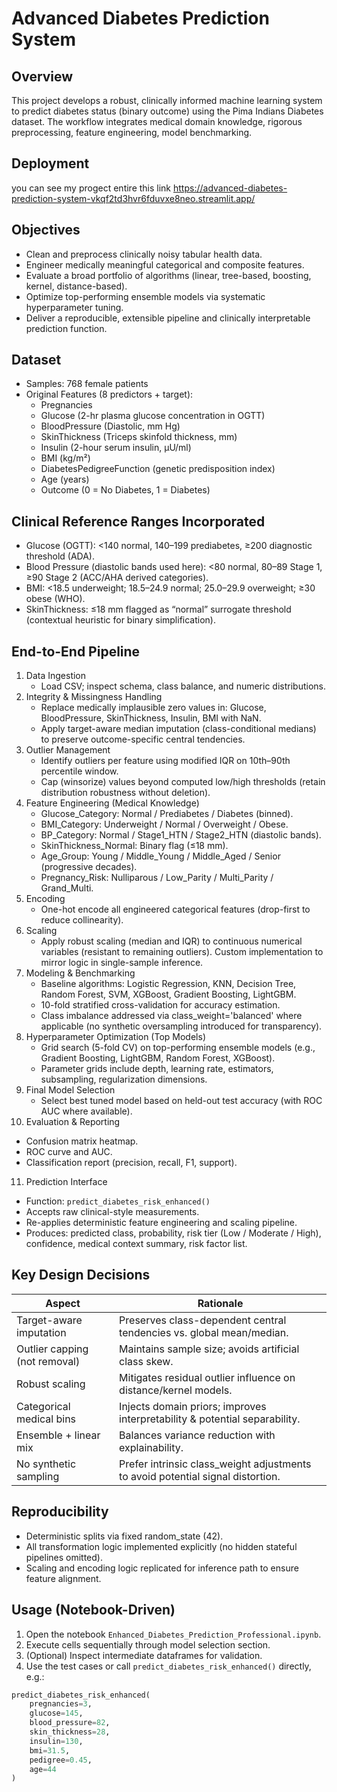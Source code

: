 # Advanced Diabetes Prediction System

## Overview
This project develops a robust, clinically informed machine learning system to predict diabetes status (binary outcome) using the Pima Indians Diabetes dataset. The workflow integrates medical domain knowledge, rigorous preprocessing, feature engineering, model benchmarking.

## Deployment 
you can see my progect entire this link https://advanced-diabetes-prediction-system-vkqf2td3hvr6fduvxe8neo.streamlit.app/

## Objectives
- Clean and preprocess clinically noisy tabular health data.
- Engineer medically meaningful categorical and composite features.
- Evaluate a broad portfolio of algorithms (linear, tree-based, boosting, kernel, distance-based).
- Optimize top-performing ensemble models via systematic hyperparameter tuning.
- Deliver a reproducible, extensible pipeline and clinically interpretable prediction function.

## Dataset
- Samples: 768 female patients 
- Original Features (8 predictors + target):
  - Pregnancies
  - Glucose (2-hr plasma glucose concentration in OGTT)
  - BloodPressure (Diastolic, mm Hg)
  - SkinThickness (Triceps skinfold thickness, mm)
  - Insulin (2-hour serum insulin, μU/ml)
  - BMI (kg/m²)
  - DiabetesPedigreeFunction (genetic predisposition index)
  - Age (years)
  - Outcome (0 = No Diabetes, 1 = Diabetes)

## Clinical Reference Ranges Incorporated
- Glucose (OGTT): <140 normal, 140–199 prediabetes, ≥200 diagnostic threshold (ADA).
- Blood Pressure (diastolic bands used here): <80 normal, 80–89 Stage 1, ≥90 Stage 2 (ACC/AHA derived categories).
- BMI: <18.5 underweight; 18.5–24.9 normal; 25.0–29.9 overweight; ≥30 obese (WHO).
- SkinThickness: ≤18 mm flagged as “normal” surrogate threshold (contextual heuristic for binary simplification).

## End-to-End Pipeline
1. Data Ingestion
   - Load CSV; inspect schema, class balance, and numeric distributions.
2. Integrity & Missingness Handling
   - Replace medically implausible zero values in: Glucose, BloodPressure, SkinThickness, Insulin, BMI with NaN.
   - Apply target-aware median imputation (class-conditional medians) to preserve outcome-specific central tendencies.
3. Outlier Management
   - Identify outliers per feature using modified IQR on 10th–90th percentile window.
   - Cap (winsorize) values beyond computed low/high thresholds (retain distribution robustness without deletion).
4. Feature Engineering (Medical Knowledge)
   - Glucose_Category: Normal / Prediabetes / Diabetes (binned).
   - BMI_Category: Underweight / Normal / Overweight / Obese.
   - BP_Category: Normal / Stage1_HTN / Stage2_HTN (diastolic bands).
   - SkinThickness_Normal: Binary flag (≤18 mm).
   - Age_Group: Young / Middle_Young / Middle_Aged / Senior (progressive decades).
   - Pregnancy_Risk: Nulliparous / Low_Parity / Multi_Parity / Grand_Multi.
5. Encoding
   - One-hot encode all engineered categorical features (drop-first to reduce collinearity).
6. Scaling
   - Apply robust scaling (median and IQR) to continuous numerical variables (resistant to remaining outliers). Custom implementation to mirror logic in single-sample inference.
7. Modeling & Benchmarking
   - Baseline algorithms: Logistic Regression, KNN, Decision Tree, Random Forest, SVM, XGBoost, Gradient Boosting, LightGBM.
   - 10-fold stratified cross-validation for accuracy estimation.
   - Class imbalance addressed via class_weight='balanced' where applicable (no synthetic oversampling introduced for transparency).
8. Hyperparameter Optimization (Top Models)
   - Grid search (5-fold CV) on top-performing ensemble models (e.g., Gradient Boosting, LightGBM, Random Forest, XGBoost).
   - Parameter grids include depth, learning rate, estimators, subsampling, regularization dimensions.
9. Final Model Selection
   - Select best tuned model based on held-out test accuracy (with ROC AUC where available).
10. Evaluation & Reporting
   - Confusion matrix heatmap.
   - ROC curve and AUC.
   - Classification report (precision, recall, F1, support).
11. Prediction Interface
   - Function: `predict_diabetes_risk_enhanced()`
   - Accepts raw clinical-style measurements.
   - Re-applies deterministic feature engineering and scaling pipeline.
   - Produces: predicted class, probability, risk tier (Low / Moderate / High), confidence, medical context summary, risk factor list.

## Key Design Decisions
| Aspect | Rationale |
|--------|-----------|
| Target-aware imputation | Preserves class-dependent central tendencies vs. global mean/median. |
| Outlier capping (not removal) | Maintains sample size; avoids artificial class skew. |
| Robust scaling | Mitigates residual outlier influence on distance/kernel models. |
| Categorical medical bins | Injects domain priors; improves interpretability & potential separability. |
| Ensemble + linear mix | Balances variance reduction with explainability. |
| No synthetic sampling | Prefer intrinsic class_weight adjustments to avoid potential signal distortion. |

## Reproducibility
- Deterministic splits via fixed random_state (42).
- All transformation logic implemented explicitly (no hidden stateful pipelines omitted).
- Scaling and encoding logic replicated for inference path to ensure feature alignment.

## Usage (Notebook-Driven)
1. Open the notebook `Enhanced_Diabetes_Prediction_Professional.ipynb`.
2. Execute cells sequentially through model selection section.
3. (Optional) Inspect intermediate dataframes for validation.
4. Use the test cases or call `predict_diabetes_risk_enhanced()` directly, e.g.:
```python
predict_diabetes_risk_enhanced(
    pregnancies=3,
    glucose=145,
    blood_pressure=82,
    skin_thickness=28,
    insulin=130,
    bmi=31.5,
    pedigree=0.45,
    age=44
)
```



